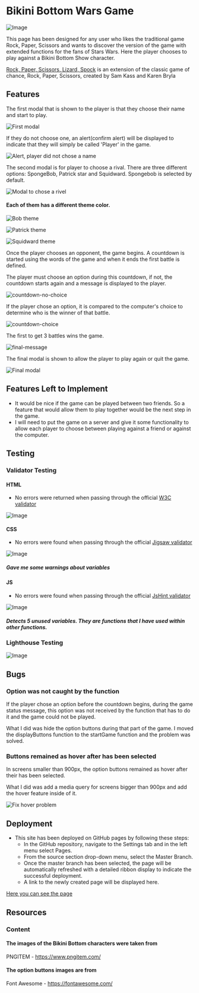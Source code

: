 # Bikini Bottom Wars Game

![Image](assets/images/readme/images/different-screens.png)

This page has been designed for any user who likes the traditional game Rock, Paper, Scissors and wants to discover the version of the game with extended functions for the fans of Stars Wars. Here the player chooses to play against a Bikini Bottom Show character.

[Rock, Paper, Scissors, Lizard, Spock](https://www.instructables.com/How-to-Play-Rock-Paper-Scissors-Lizard-Spock/) is an extension of the classic game of chance, Rock, Paper, Scissors, created by Sam Kass and Karen Bryla


## Features

The first modal that is shown to the player is that they choose their name and start to play. 

![First modal](assets/images/readme/images/modal-1-500.png)

If they do not choose one, an alert(confirm alert) will be displayed to indicate that they will simply be called 'Player' in the game.

![Alert, player did not chose a name](assets/images/readme/images/modal-1-alert-500.png)

The second modal is for player to choose a rival. There are three different options: SpongeBob, Patrick star and Squidward. Spongebob is selected by default.

![Modal to chose a rivel](assets/images/readme/images/modal-2-500.png)

#### Each of them has a different theme color.

![Bob theme](assets/images/readme/images/bob-theme-500.png)

![Patrick theme](assets/images/readme/images/patrick-theme-500.png)

![Squidward theme](assets/images/readme/images/squidward-theme-500.png)

Once the player chooses an opponent, the game begins. A countdown is started using the words of the game and when it ends the first battle is defined. 

The player must choose an option during this countdown, if not, the countdown starts again and a message is displayed to the player.

![countdown-no-choice](https://user-images.githubusercontent.com/39537127/141439507-dee9ad68-73f5-496b-9321-0350bde93169.GIF)

If the player chose an option, it is compared to the computer's choice to determine who is the winner of that battle. 

![countdown-choice](https://user-images.githubusercontent.com/39537127/141439562-f0eca3c0-5acf-4cec-aa1e-9df4f5a1c255.GIF)

The first to get 3 battles wins the game.

![final-message](https://user-images.githubusercontent.com/39537127/141442004-06999a7e-68c7-487d-8afb-af3f41812174.GIF)

The final modal is shown to allow the player to play again or quit the game.

![Final modal](assets/images/readme/images/modal-final-500.png)

## Features Left to Implement

- It would be nice if the game can be played between two friends. So a feature that would allow them to play together would be the next step in the game.
- I will need to put the game on a server and give it some functionality to allow each player to choose between playing against a friend or against the computer.

## Testing

### Validator Testing

#### HTML

- No errors were returned when passing through the official [W3C validator](https://validator.w3.org/nu/)

![Image](assets/images/readme/validators/html-validator.png)

#### CSS

- No errors were found when passing through the official [Jigsaw validator](https://jigsaw.w3.org/css-validator)

![Image](assets/images/readme/validators/css-validator.png)

##### Gave me some warnings about variables

#### JS

- No errors were found when passing through the official [JsHint validator](https://jshint.com/)

![Image](assets/images/readme/validators/jshint-test.png)

##### Detects 5 unused variables. They are functions that I have used within other functions.

### Lighthouse Testing

![Image](assets/images/readme/validators/lighthouse-test.png)

## Bugs

### Option was not caught by the function
If the player chose an option before the countdown begins, during the game status message, this option was not received by the function that has to do it and the game could not be played.

What I did was hide the option buttons during that part of the game. I moved the displayButtons function to the startGame function and the problem was solved.

### Buttons remained as hover after has been selected
In screens smaller than 900px, the option buttons remained as hover after their has been selected. 

What I did was add a media query for screens bigger than 900px and add the hover feature inside of it.

![Fix hover problem](assets/images/readme/images/fix-button-hover.png)

## Deployment

- This site has been deployed on GitHub pages by following these steps:
    - In the GitHub repository, navigate to the Settings tab and in the left menu select Pages.
    - From the source section drop-down menu, select the Master Branch.
    - Once the master branch has been selected, the page will be automatically refreshed with a detailed ribbon display to indicate the successful deployment.
    - A link to the newly created page will be displayed here.

[Here you can see the page](https://alerebal.github.io/codeInstitutePortfolio2)  

## Resources

### Content 

#### The images of the Bikini Bottom characters were taken from

PNGITEM - https://www.pngitem.com/

#### The option buttons images are from 

Font Awesome - https://fontawesome.com/
